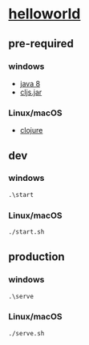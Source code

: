 # [helloworld](https://clojurescript.org/guides/quick-start)

## pre-required

### windows

- [java 8](http://www.oracle.com/technetwork/java/javase/downloads/jdk8-downloads-2133151.html)
- [cljs.jar](https://github.com/clojure/clojurescript/releases/download/r1.10.520/cljs.jar)

### Linux/macOS

- [clojure](https://clojure.org/guides/getting_started)

## dev

### windows

```cmd
.\start
```

### Linux/macOS

```bash
./start.sh
```

## production

### windows

```cmd
.\serve
```

### Linux/macOS

```bash
./serve.sh
```
